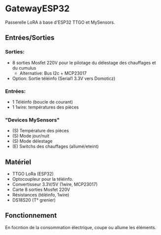 # GatewayESP32
Passerelle LoRA à base d'ESP32 TTGO et MySensors.
## Entrées/Sorties
### Sorties:
- 8 sorties Mosfet 220V pour le pilotage du délestage des chauffages et du cumulus
  - Alternative: Bus I2c + MCP23017
- Option: Sortie téléinfo (Serial1 3.3V vers Domoticz)
### Entrées:
- 1 Téléinfo (boucle de courant)
- 1 1wire: températures des pièces
### "Devices MySensors"
- (S) Température des pièces
- (S) Mode jour/nuit
- (S) Mode délestage
- (E) Switchs des chauffages (allumé/eteint)
## Matériel
- TTGO LoRa (ESP32)
- Optocoupleur pour la téléinfo.
- Convertisseur 3.3V/5V (1wire, MCP23017)
- Carte 8 sorties Mosfet 220V
- Résistances (téléinfo, 1wire)
- DS18S20 (T° grenier)
## Fonctionnement
En focntion de la consommation électrique, coupe ou allume les éléments.

